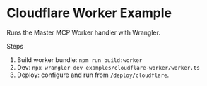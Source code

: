 # Cloudflare Worker Example

Runs the Master MCP Worker handler with Wrangler.

Steps
1. Build worker bundle: `npm run build:worker`
2. Dev: `npx wrangler dev examples/cloudflare-worker/worker.ts`
3. Deploy: configure and run from `/deploy/cloudflare`.

